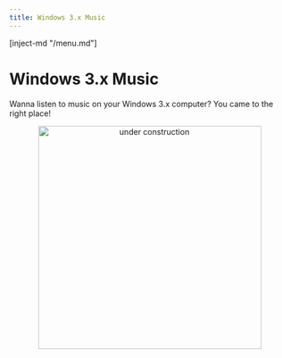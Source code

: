 ```yaml
---
title: Windows 3.x Music
---
```


[inject-md "/menu.md"]

# Windows 3.x Music

Wanna listen to music on your Windows 3.x computer? You came to the right place!

<center>
  <img src="/contents/public/construction.gif" alt="under construction" width="400" />
</center>
